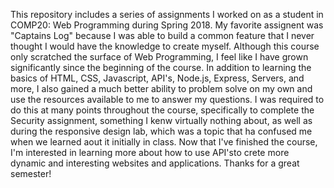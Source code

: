 This repository includes a series of assignments I worked on as a student in COMP20: Web Programming during Spring 2018. My favorite assignent was "Captains Log" because I was able to build a common feature that I never thought I would have the knowledge to create myself. Although this course only scratched the surface of Web Programming, I feel like I have grown significantly since the beginning of the course. In addition to learning the basics of HTML, CSS, Javascript, API's, Node.js, Express, Servers, and more, I also gained a much better ability to problem solve on my own and use the resources available to me to answer my questions. I was required to do this at many points throughout the course, specifically to complete the Security assignment, something I kenw virtually nothing about, as well as during the responsive design lab, which was a topic that ha confused me when we learned aout it initially in class. Now that I've finished the course, I'm interested in learning more about how to use API'sto crete more dynamic and interesting websites and applications. Thanks for a great semester!